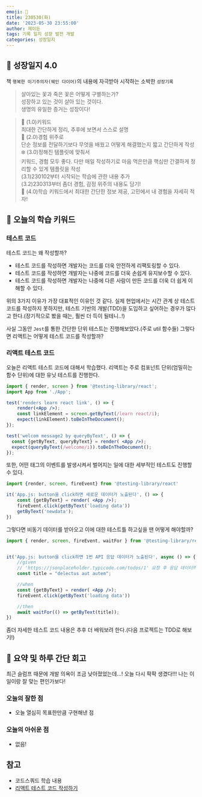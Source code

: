 ```yaml
---
emoji: 🌱
title: 230530(화)
date: '2023-05-30 23:55:00'
author: 제이든
tags: 기록 일지 성장 발전 개발
categories: 성장일지
---
```


## 🎄 성장일지 4.0

책 `행복한 이기주의자(웨인 다이어)`의 내용에 자극받아 시작하는 소박한 `성장기록`

> 살아있는 꽃과 죽은 꽃은 어떻게 구별하는가?<br/>
> 성장하고 있는 것이 살아 있는 것이다.<br/>
> 생명의 유일한 증거는 성장이다!

> 🌳 (1.0)키워드<br/>
> 최대한 간단하게 정리, 추후에 보면서 스스로 설명<br/>
> 🍉 (2.0)경험 위주로<br/>
> 단순 정보를 전달하기보다 무엇을 배웠고 어떻게 해결했는지 짧고 간단하게 작성<br/>
> ❄️ (3.0)정해진 템플릿에 맞춰서<br/>
> 키워드, 경험 모두 좋다. 다만 매일 작성하기로 마음 먹은만큼 핵심만 간결하게 정리할 수 있게 템플릿을 작성<br/>
> (3.1)230102부터 시작되는 학습에 관한 내용 추가<br/>
> (3.2)230313부터 좀더 경험, 감정 위주의 내용도 담기!<br/>
> 🌾 (4.0)학습 키워드에서 최대한 간단한 정보 제공, 고민에서 내 경험을 자세히 적자!<br/>

## 🔑 오늘의 학습 키워드

### 테스트 코드

테스트 코드는 왜 작성할까?

- 테스트 코드를 작성하면 개발자는 코드를 더욱 안전하게 리팩토링할 수 있다.
- 테스트 코드를 작성하면 개발자는 나중에 코드를 더욱 손쉽게 유지보수할 수 있다.
- 테스트 코드를 작성하면 개발자는 나중에 다른 사람이 만든 코드를 더욱 더 쉽게 이해할 수 있다.

위의 3가지 이유가 가장 대표적인 이유인 것 같다.
실제 현업에서는 시간 관계 상 테스트 코드를 작성하지 못하지만, 테스트 기반의 개발(TDD)을 도입하고 싶어하는 경우가 많다고 한다.(장기적으로 봤을 때는, 훨씬 더 득이 될테니..!)

사실 그동안 `Jest`를 통한 간단한 단위 테스트는 진행해보았다.(주로 util 함수들) 그렇다면 리액트는 어떻게 테스트 코드를 작성할까?

### 리액트 테스트 코드

오늘은 리액트 테스트 코드에 대해서 학습했다. 리액트는 주로 컴포넌트 단위(엄밀히는 함수 단위)에 대한 유닛 테스트를 진행한다. 

```jsx
import { render, screen } from '@testing-library/react';
import App from './App';

test('renders learn react link', () => {
    render(<App />);
    const linkElement = screen.getByText(/learn react/i);
    expect(linkElement).toBeInTheDocument();
});

test('welcom message2 by queryByText', () => {
  const {getByText, queryByText} = render( <App />);
  expect(queryByText(/welcome/i)).toBeInTheDocument();
});
```

또한, 어떤 태그의 이벤트를 발생시켜서 벌어지는 일에 대한 세부적인 테스트도 진행할 수 있다.

```jsx
import {render, screen, fireEvent} from '@testing-library/react'

it('App.js: button을 click하면 새로운 데이터가 노출된다', () => {
    const {getByText} = render( <App />);
    fireEvent.click(getByText('loading data'))
    getByText('newdata');
})
```

그렇다면 비동기 데이터를 받아오고 이에 대한 테스트틀 하고싶을 땐 어떻게 해야할까?

```jsx
import { render, screen, fireEvent, waitFor } from '@testing-library/react';


it('App.js: button을 click하면 1번 API 응답 데이터가 노출된다', async () => {
    //given
    // 'https://jsonplaceholder.typicode.com/todos/1' 요청 후 응답 데이터의 title 값이다.
    const title = "delectus aut autem";

    //when
    const {getByText} = render( <App />);
    fireEvent.click(getByText('loading data'))

    //then
    await waitFor(() => getByText(title));
})
```

좀더 자세한 테스트 코드 내용은 추후 더 배워보려 한다.(다음 프로젝트는 TDD로 해보기!)

## 📝 요약 및 하루 간단 회고

최근 슬럼프 때문에 개발 의욕이 조금 낮아졌었는데...! 오늘 다시 팍팍 생겼다!!! 나는 이 일이랑 잘 맞는 편인가보다!

### 오늘의 잘한 점

- 오늘 열심히 목표한만큼 구현해낸 점

### 오늘의 아쉬운 점

- 없음!

## 참고

- 코드스쿼드 학습 내용
- [리액트 테스트 코드 작성하기](https://velog.io/@velopert/react-testing-library)

```toc

```
